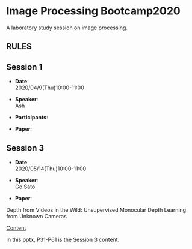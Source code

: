 # Image Processing Bootcamp2020
A laboratory study session on image processing.

## RULES

## Session 1
- **Date**:  
2020/04/9(Thu)10:00-11:00

- **Speaker**:  
Ash

- **Participants**:  
 
- **Paper**:  


## Session 3
- **Date**:  
2020/05/14(Thu)10:00-11:00

- **Speaker**:  
Go Sato

- **Paper**:  

Depth from Videos in the Wild: Unsupervised Monocular Depth Learning from Unknown Cameras

[Content](https://drive.google.com/file/d/1udowA_HujBPsCEz9G390hxm0whi4CT51/view?usp=sharing)

In this pptx, P31-P61 is the Session 3 content.


